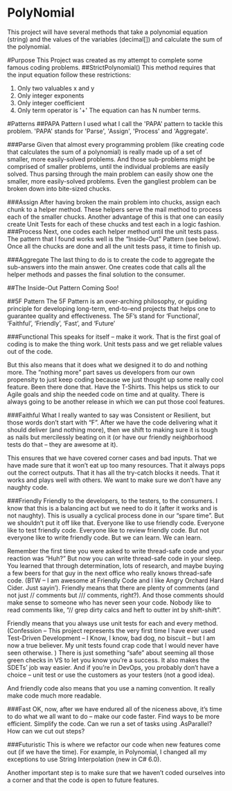 # PolyNomial
This project will have several methods that take a polynomial equation (string) and the values of the variables (decimal[]) and calculate the sum of the polynomial. 

#Purpose
This Project was created as my attempt to complete some famous coding problems. 
##StrictPolynomial()
This method requires that the input equation follow these restrictions:
1. Only two valuables x and y
2. Only integer exponents
3. Only integer coefficient
4. Only term operator is '+'
The equation can has N number terms.

#Patterns
##PAPA Pattern
I used what I call the 'PAPA' pattern to tackle this problem. 'PAPA' stands for 'Parse', 'Assign', 'Process' and 'Aggregate'.

###Parse
Given that almost every programming problem (like creating code that calculates the sum of a polynomial) is really made up of a set of smaller, more easily-solved problems. And those sub-problems might be comprised of smaller problems, until the individual problems are easily solved. Thus parsing through the main problem can easily show one the smaller, more easily-solved problems. Even the gangliest problem can be broken down into bite-sized chucks.

###Assign
After having broken the main problem into chucks, assign each chunk to a helper method. These helpers serve the mail method to process each of the smaller chucks. Another advantage of this is that one can easily create Unit Tests for each of these chucks and test each in a logic fashion. 
###Process
Next, one codes each helper method until the unit tests pass. The pattern that I found works well is the “Inside-Out” Pattern (see below). Once all the chucks are done and all the unit tests pass, it time to finish up.

###Aggregate
The last thing to do is to create the code to aggregate the sub-answers into the main answer. One creates code that calls all the helper methods and passes the final solution to the consumer. 


##The Inside-Out Pattern
Coming Soo!

##5F Pattern
The 5F Pattern is an over-arching philosophy, or guiding principle for developing long-term, end-to-end projects that helps one to guarantee quality and effectiveness. 
The 5F’s stand for ‘Functional’, ‘Faithful’, ‘Friendly’, ‘Fast’, and ‘Future’

###Functional
This speaks for itself – make it work. That is the first goal of coding is to make the thing work. Unit tests pass and we get reliable values out of the code.

But this also means that it does what we designed it to do and nothing more. The “nothing more” part saves us developers from our own propensity to just keep coding because we just thought up some really cool feature. Been there done that. Have the T-Shirts. 
This helps us stick to our Agile goals and ship the needed code on time and at quality. There is always going to be another release in which we can put those cool features.

###Faithful
What I really wanted to say was Consistent or Resilient, but those words don’t start with “F”. After we have the code delivering what it should deliver (and nothing more), then we shift to making sure it is tough as nails but mercilessly beating on it (or have our friendly neighborhood tests do that – they are awesome at it). 

This ensures that we have covered corner cases and bad inputs. That we have made sure that it won’t eat up too many resources. That it always pops out the correct outputs. That it has all the try-catch blocks it needs. That it works and plays well with others.
We want to make sure we don’t have any naughty code. 

###Friendly
Friendly to the developers, to the testers, to the consumers. I know that this is a balancing act but we need to do it (after it works and is not naughty). This is usually a cyclical process done in our “spare time”. But we shouldn’t put it off like that. 
Everyone like to use friendly code. Everyone like to test friendly code. Everyone like to review friendly code. But not everyone like to write friendly code. But we can learn. We can learn.

Remember the first time you were asked to write thread-safe code and your reaction was “Huh?” But now you can write thread-safe code in your sleep. You learned that through determination, lots of research, and maybe buying a few beers for that guy in the next office who really knows thread-safe code. (BTW – I am awesome at Friendly Code and I like Angry Orchard Hard Cider. Just sayin’).
Friendly means that there are plenty of comments (and not just // comments but /// comments, right?). And those comments should make sense to someone who has never seen your code. Nobody like to read comments like, “// grep dirty calcs and heft to outter int by shift-shift”.

Friendly means that you always use unit tests for each and every method. (Confession – This project represents the very first time I have ever used Test-Driven Development – I Know, I know, bad dog, no biscuit – but I am now a true believer. My unit tests found crap code that I would never have seen otherwise. ) There is just something “safe” about seeming all those green checks in VS to let you know you’re a success. It also makes the SDETs’ job way easier. And if you’re in DevOps, you probably don’t have a choice – unit test or use the customers as your testers (not a good idea). 

And friendly code also means that you use a naming convention. It really make code much more readable. 

###Fast
OK, now, after we have endured all of the niceness above, it’s time to do what we all want to do – make our code faster. Find ways to be more efficient. Simplify the code. Can we run a set of tasks using .AsParallel? How can we cut out steps?

###Futuristic
This is where we refactor our code when new features come out (if we have the time). For example, in Polynomial, I changed all my exceptions to use String Interpolation (new in C# 6.0). 

Another important step is to make sure that we haven’t coded ourselves into a corner and that the code is open to future features. 



